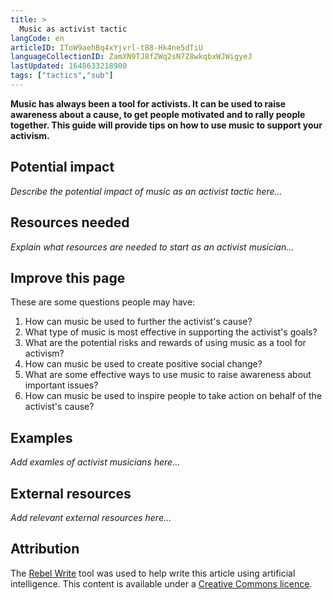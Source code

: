 ```yaml
---
title: >
  Music as activist tactic
langCode: en
articleID: IToW9aehBq4xYjvrl-t88-Hk4ne5dTiU
languageCollectionID: ZamXN9TJ8fZWq2sN7Z8wkqbxWJWigyeJ
lastUpdated: 1648633218900
tags: ["tactics","sub"]
---
```


**Music has always been a tool for activists. It can be used to raise awareness about a cause, to get people motivated and to rally people together. This guide will provide tips on how to use music to support your activism.**

## Potential impact

_Describe the potential impact of music as an activist tactic here…_

## Resources needed

_Explain what resources are needed to start as an activist musician…_

## **Improve this page**

These are some questions people may have:

1.  How can music be used to further the activist's cause?
2.  What type of music is most effective in supporting the activist's goals?
3.  What are the potential risks and rewards of using music as a tool for activism?
4.  How can music be used to create positive social change?
5.  What are some effective ways to use music to raise awareness about important issues?
6.  How can music be used to inspire people to take action on behalf of the activist's cause?

## Examples

_Add examles of activist musicians here…_

## **External resources**

_Add relevant external resources here…_

## **Attribution**

The [Rebel Write](https://write.rebel.tools/) tool was used to help write this article using artificial intelligence. This content is available under a [Creative Commons licence](https://creativecommons.org/licenses/by-nc-sa/4.0/).
